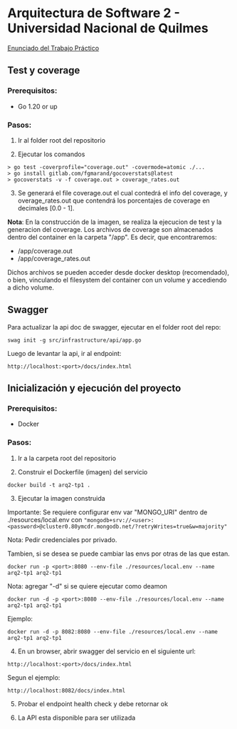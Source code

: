 # Arquitectura de Software 2 - Universidad Nacional de Quilmes

[Enunciado del Trabajo Práctico](https://github.com/cassa10/arq2-tp1/blob/main/doc/Arq2%20-%20Trabajo%20pr%C3%A1ctico.pdf)


## Test y coverage

### Prerequisitos:

- Go 1.20 or up

### Pasos:

1) Ir al folder root del repositorio

2) Ejecutar los comandos
```
> go test -coverprofile="coverage.out" -covermode=atomic ./...
> go install gitlab.com/fgmarand/gocoverstats@latest
> gocoverstats -v -f coverage.out > coverage_rates.out
```

3) Se generará el file coverage.out el cual contedrá el info del coverage, y 
overage_rates.out que contendrá los porcentajes de coverage en decimales [0.0 - 1].

**Nota**: En la construcción de la imagen, se realiza la ejecucion de test y la generacion del coverage.
Los archivos de coverage son almacenados dentro del container en la carpeta "/app". Es decir, que encontraremos:
- /app/coverage.out
- /app/coverage_rates.out

Dichos archivos se pueden acceder desde docker desktop (recomendado), o bien, vinculando el filesystem del container con un volume y accediendo a dicho volume.

## Swagger

Para actualizar la api doc de swagger, ejecutar en el folder root del repo:

```
swag init -g src/infrastructure/api/app.go
```

Luego de levantar la api, ir al endpoint:

```
http://localhost:<port>/docs/index.html
```


## Inicialización y ejecución del proyecto

### Prerequisitos:

- Docker

### Pasos:

1) Ir a la carpeta root del repositorio

2) Construir el Dockerfile (imagen) del servicio

```
docker build -t arq2-tp1 .
```

3) Ejecutar la imagen construida

Importante: Se requiere configurar env var "MONGO_URI" dentro de ./resources/local.env con `"mongodb+srv://<user>:<password>@cluster0.80ymcdr.mongodb.net/?retryWrites=true&w=majority"`

Nota: Pedir credenciales por privado.

Tambien, si se desea se puede cambiar las envs por otras de las que estan.

```
docker run -p <port>:8080 --env-file ./resources/local.env --name arq2-tp1 arq2-tp1
```

Nota: agregar "-d" si se quiere ejecutar como deamon

```
docker run -d -p <port>:8080 --env-file ./resources/local.env --name arq2-tp1 arq2-tp1
```

Ejemplo:

```
docker run -d -p 8082:8080 --env-file ./resources/local.env --name arq2-tp1 arq2-tp1
```

4) En un browser, abrir swagger del servicio en el siguiente url:

`http://localhost:<port>/docs/index.html`

Segun el ejemplo:

`http://localhost:8082/docs/index.html`

5) Probar el endpoint health check y debe retornar ok

6) La API esta disponible para ser utilizada

